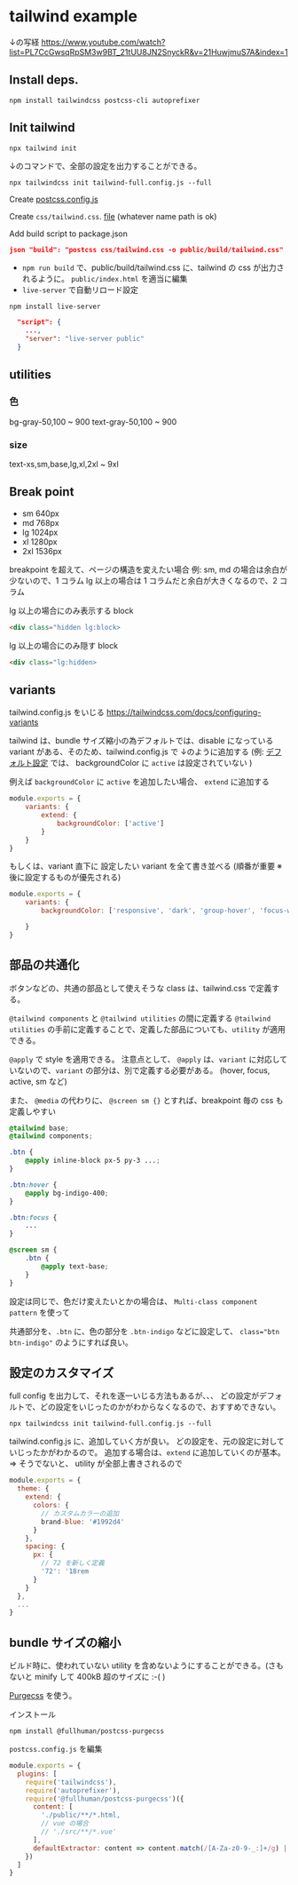 # tailwind example

↓の写経
https://www.youtube.com/watch?list=PL7CcGwsqRpSM3w9BT_21tUU8JN2SnyckR&v=21HuwjmuS7A&index=1

## Install deps.

```shell
npm install tailwindcss postcss-cli autoprefixer
```

## Init tailwind

```shell
npx tailwind init
```

↓のコマンドで、全部の設定を出力することができる。

```shell
npx tailwindcss init tailwind-full.config.js --full
```

Create [postcss.config.js](./postcss.config.js)

Create `css/tailwind.css`. [file](./css/tailwind.css)
(whatever name path is ok)

Add build script to package.json

```json
json "build": "postcss css/tailwind.css -o public/build/tailwind.css"
```

- `npm run build` で、public/build/tailwind.css に、tailwind の css が出力されるように。 `public/index.html` を適当に編集
- `live-server` で自動リロード設定

```shell
npm install live-server
```

```json
  "script": {
    ...,
    "server": "live-server public"
  }
```

## utilities
### 色
bg-gray-50,100 ~ 900
text-gray-50,100 ~ 900

### size
text-xs,sm,base,lg,xl,2xl ~ 9xl

## Break point

- sm 640px
- md 768px
- lg 1024px
- xl 1280px
- 2xl 1536px

breakpoint を超えて、ページの構造を変えたい場合
例: sm, md の場合は余白が少ないので、1 コラム
lg 以上の場合は 1 コラムだと余白が大きくなるので、2 コラム

lg 以上の場合にのみ表示する block
```html
<div class="hidden lg:block>
```

lg 以上の場合にのみ隠す block
```html
<div class="lg:hidden>
```

## variants
tailwind.config.js をいじる
https://tailwindcss.com/docs/configuring-variants

tailwind は、bundle サイズ縮小の為デフォルトでは、disable になっている variant がある、そのため、tailwind.config.js で ↓のように追加する
(例: [デフォルト設定](https://tailwindcss.com/docs/configuring-variants#default-variants-reference) では、 backgroundColor に `active` は設定されていない )

例えば `backgroundColor` に `active` を追加したい場合、
`extend` に追加する

```js
module.exports = {
    variants: {
        extend: {
            backgroundColor: ['active']
        }
    }
}
```

もしくは、variant 直下に 設定したい variant を全て書き並べる
(順番が重要 ※ 後に設定するものが優先される)

```js
module.exports = {
    variants: {
        backgroundColor: ['responsive', 'dark', 'group-hover', 'focus-within', 'hover', 'focus', 'active'],

    }
}
```

## 部品の共通化

ボタンなどの、共通の部品として使えそうな class は、tailwind.css で定義する。

`@tailwind components` と `@tailwind utilities` の間に定義する
`@tailwind utilities` の手前に定義することで、定義した部品についても、`utility` が適用できる。

`@apply` で style を適用できる。
注意点として、 `@apply` は、`variant` に対応していないので、`variant` の部分は、別で定義する必要がある。
(hover, focus, active, sm など)

また、 `@media` の代わりに、 `@screen sm {}` とすれば、breakpoint 毎の css も定義しやすい

```css
@tailwind base;
@tailwind components;

.btn {
    @apply inline-block px-5 py-3 ...;
}

.btn:hover {
    @apply bg-indigo-400;
}

.btn:focus {
    ...
}

@screen sm {
    .btn {
        @apply text-base;
    }
}
```

設定は同じで、色だけ変えたいとかの場合は、
`Multi-class component pattern` を使って

共通部分を、`.btn` に、色の部分を `.btn-indigo` などに設定して、
`class="btn btn-indigo"` のようにすれば良い。

## 設定のカスタマイズ

full config を出力して、それを逐一いじる方法もあるが、、、
どの設定がデフォルトで、どの設定をいじったのかがわからなくなるので、おすすめできない。

```shell
npx tailwindcss init tailwind-full.config.js --full
```


tailwind.config.js に、追加していく方が良い。
どの設定を、元の設定に対していじったかがわかるので。
追加する場合は、`extend` に追加していくのが基本。 => そうでないと、 utility が全部上書きされるので

```js
module.exports = {
  theme: {
    extend: {
      colors: {
        // カスタムカラーの追加
        brand-blue: '#1992d4'
      }
    },
    spacing: {
      px: {
        // 72 を新しく定義
        '72': '18rem
      }
    }
  },
  ...
}
```

## bundle サイズの縮小
ビルド時に、使われていない utility を含めないようにすることができる。(さもないと minify して 400kB 超のサイズに :-( )

[Purgecss](https://www.purgecss.com) を使う。

インストール

```shell
npm install @fullhuman/postcss-purgecss
```

`postcss.config.js` を編集

```js
module.exports = {
  plugins: [
    require('tailwindcss'),
    require('autoprefixer'),
    require('@fullhuman/postcss-purgecss')({
      content: [
        './public/**/*.html,
        // vue の場合
        // './src/**/*.vue'
      ],
      defaultExtractor: content => content.match(/[A-Za-z0-9-_:]+/g) || []
    })
  ]
}
```
